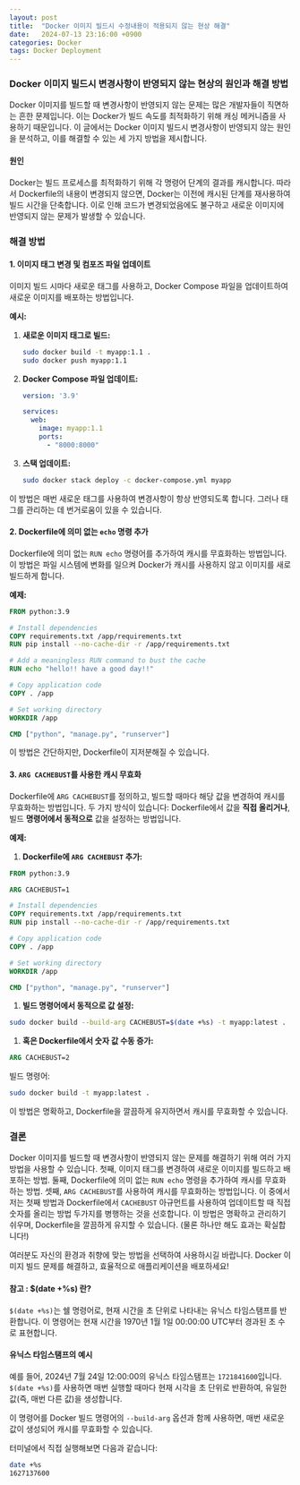 ```yaml
---
layout: post
title:  "Docker 이미지 빌드시 수정내용이 적용되지 않는 현상 해결"
date:   2024-07-13 23:16:00 +0900
categories: Docker
tags: Docker Deployment
---
```


### Docker 이미지 빌드시 변경사항이 반영되지 않는 현상의 원인과 해결 방법

Docker 이미지를 빌드할 때 변경사항이 반영되지 않는 문제는 많은 개발자들이 직면하는 흔한 문제입니다. 이는 Docker가 빌드 속도를 최적화하기 위해 캐싱 메커니즘을 사용하기 때문입니다. 이 글에서는 Docker 이미지 빌드시 변경사항이 반영되지 않는 원인을 분석하고, 이를 해결할 수 있는 세 가지 방법을 제시합니다.

#### 원인

Docker는 빌드 프로세스를 최적화하기 위해 각 명령어 단계의 결과를 캐시합니다. 따라서 Dockerfile의 내용이 변경되지 않으면, Docker는 이전에 캐시된 단계를 재사용하여 빌드 시간을 단축합니다. 이로 인해 코드가 변경되었음에도 불구하고 새로운 이미지에 반영되지 않는 문제가 발생할 수 있습니다.

### 해결 방법

#### 1. 이미지 태그 변경 및 컴포즈 파일 업데이트

이미지 빌드 시마다 새로운 태그를 사용하고, Docker Compose 파일을 업데이트하여 새로운 이미지를 배포하는 방법입니다.

**예시:**

1. **새로운 이미지 태그로 빌드:**

   ```bash
   sudo docker build -t myapp:1.1 .
   sudo docker push myapp:1.1
   ```

2. **Docker Compose 파일 업데이트:**

   ```yaml
   version: '3.9'
   
   services:
     web:
       image: myapp:1.1
       ports:
         - "8000:8000"
   ```

3. **스택 업데이트:**

   ```bash
   sudo docker stack deploy -c docker-compose.yml myapp
   ```

이 방법은 매번 새로운 태그를 사용하여 변경사항이 항상 반영되도록 합니다. 그러나 태그를 관리하는 데 번거로움이 있을 수 있습니다.

#### 2. Dockerfile에 의미 없는 `echo` 명령 추가

Dockerfile에 의미 없는 `RUN echo` 명령어를 추가하여 캐시를 무효화하는 방법입니다. 이 방법은 파일 시스템에 변화를 일으켜 Docker가 캐시를 사용하지 않고 이미지를 새로 빌드하게 합니다.

**예제:**

```dockerfile
FROM python:3.9

# Install dependencies
COPY requirements.txt /app/requirements.txt
RUN pip install --no-cache-dir -r /app/requirements.txt

# Add a meaningless RUN command to bust the cache
RUN echo "hello!! have a good day!!"

# Copy application code
COPY . /app

# Set working directory
WORKDIR /app

CMD ["python", "manage.py", "runserver"]
```

이 방법은 간단하지만, Dockerfile이 지저분해질 수 있습니다.

#### 3. `ARG CACHEBUST`를 사용한 캐시 무효화

Dockerfile에 `ARG CACHEBUST`를 정의하고, 빌드할 때마다 해당 값을 변경하여 캐시를 무효화하는 방법입니다. 두 가지 방식이 있습니다: Dockerfile에서 값을 **직접 올리거나**, 빌드 **명령어에서 동적으로** 값을 설정하는 방법입니다.

**예제:**

1. **Dockerfile에 `ARG CACHEBUST` 추가:**

```dockerfile
FROM python:3.9

ARG CACHEBUST=1

# Install dependencies
COPY requirements.txt /app/requirements.txt
RUN pip install --no-cache-dir -r /app/requirements.txt

# Copy application code
COPY . /app

# Set working directory
WORKDIR /app

CMD ["python", "manage.py", "runserver"]
```

1. **빌드 명령어에서 동적으로 값 설정:**

```bash
sudo docker build --build-arg CACHEBUST=$(date +%s) -t myapp:latest .
```

1. **혹은 Dockerfile에서 숫자 값 수동 증가:**

```dockerfile
ARG CACHEBUST=2
```

빌드 명령어:

```bash
sudo docker build -t myapp:latest .
```

이 방법은 명확하고, Dockerfile을 깔끔하게 유지하면서 캐시를 무효화할 수 있습니다.

### 결론

Docker 이미지를 빌드할 때 변경사항이 반영되지 않는 문제를 해결하기 위해 여러 가지 방법을 사용할 수 있습니다. 첫째, 이미지 태그를 변경하여 새로운 이미지를 빌드하고 배포하는 방법. 둘째, Dockerfile에 의미 없는 `RUN echo` 명령을 추가하여 캐시를 무효화하는 방법. 셋째, `ARG CACHEBUST`를 사용하여 캐시를 무효화하는 방법입니다. 이 중에서 저는 첫째 방법과 Dockerfile에서 `CACHEBUST` 아규먼트를 사용하여 업데이트할 때 직접 숫자를 올리는 방법 두가지를 병행하는 것을 선호합니다. 이 방법은 명확하고 관리하기 쉬우며, Dockerfile을 깔끔하게 유지할 수 있습니다. (물론 하나만 해도 효과는 확실합니다!)

여러분도 자신의 환경과 취향에 맞는 방법을 선택하여 사용하시길 바랍니다. Docker 이미지 빌드 문제를 해결하고, 효율적으로 애플리케이션을 배포하세요!



#### 참고 : $(date +%s) 란?

`$(date +%s)`는 쉘 명령어로, 현재 시간을 초 단위로 나타내는 유닉스 타임스탬프를 반환합니다. 이 명령어는 현재 시간을 1970년 1월 1일 00:00:00 UTC부터 경과된 초 수로 표현합니다.

#### 유닉스 타임스탬프의 예시

예를 들어, 2024년 7월 24일 12:00:00의 유닉스 타임스탬프는 `1721841600`입니다. `$(date +%s)`를 사용하면 매번 실행할 때마다 현재 시각을 초 단위로 반환하여, 유일한 값(즉, 매번 다른 값)을 생성합니다.

이 명령어를 Docker 빌드 명령어의 `--build-arg` 옵션과 함께 사용하면, 매번 새로운 값이 생성되어 캐시를 무효화할 수 있습니다.

터미널에서 직접 실행해보면 다음과 같습니다:

```bash
date +%s
1627137600
```
